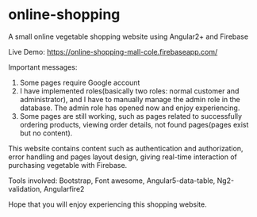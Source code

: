 # online-shopping
A small online vegetable shopping website using Angular2+ and Firebase

Live Demo: https://online-shopping-mall-cole.firebaseapp.com/

Important messages:
1. Some pages require Google account
2. I have implemented roles(basically two roles: normal customer and administrator), and I have to manually manage the admin role in the database. The admin role has opened now and enjoy experiencing.
3. Some pages are still working, such as pages related to successfully ordering products, viewing order details, not found pages(pages exist but no content).

This website contains content such as authentication and authorization, error handling and pages layout design, giving real-time interaction of purchasing vegetable with Firebase.

Tools involved: Bootstrap, Font awesome, Angular5-data-table, Ng2-validation, Angularfire2

Hope that you will enjoy experiencing this shopping website.
